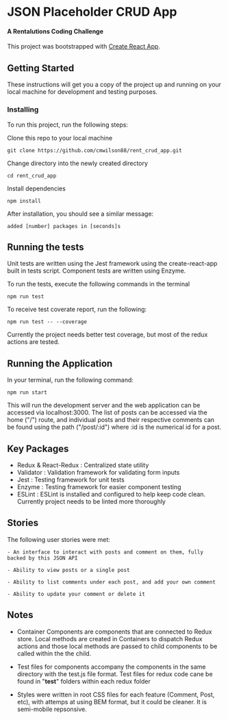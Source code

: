 # JSON Placeholder CRUD App
#### A Rentalutions Coding Challenge

This project was bootstrapped with [Create React App](https://github.com/facebookincubator/create-react-app).


## Getting Started

These instructions will get you a copy of the project up and running on your local machine for development and testing purposes. 


### Installing

To run this project, run the following steps:

Clone this repo to your local machine

```
git clone https://github.com/cmwilson88/rent_crud_app.git
```

Change directory into the newly created directory

```
cd rent_crud_app
```

Install dependencies
```
npm install
```

After installation, you should see a similar message:
```
added [number] packages in [seconds]s
```

## Running the tests

Unit tests are written using the Jest framework using the create-react-app built in tests script.  Component tests are written using Enzyme.

To run the tests, execute the following commands in the terminal
```
npm run test
```

To receive test coverate report, run the following:
```
npm run test -- --coverage
```

Currently the project needs better test coverage, but most of the redux actions are tested.

## Running the Application

In your terminal, run the following command:
```
npm run start
```

This will run the development server and the web application can be accessed via localhost:3000.  The list of posts can be accessed via the home ("/") route, and individual posts and their respective comments can be found using the path ("/post/:id") where :id is the numerical id for a post.



## Key Packages


- Redux & React-Redux : Centralized state utility
- Validator : Validation framework for validating form inputs
- Jest : Testing framework for unit tests
- Enzyme : Testing framework for easier component testing
- ESLint : ESLint is installed and configured to help keep code clean.  Currently project needs to be linted more thoroughly

## Stories

The following user stories were met:

```
- An interface to interact with posts and comment on them, fully backed by this JSON API

- Ability to view posts or a single post

- Ability to list comments under each post, and add your own comment

- Ability to update your comment or delete it
```

## Notes

- Container Components are components that are connected to Redux store.  Local methods are created in Containers to dispatch Redux actions and those local methods are passed to child components to be called within the the child.

- Test files for components accompany the components in the same directory with the test.js file format.  Test files for redux code cane be found in "__test__" folders within each redux folder

- Styles were written in root CSS files for each feature (Comment, Post, etc), with attemps at using BEM format, but it could be cleaner.  It is semi-mobile repsonsive.